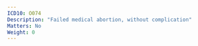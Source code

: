 ```yaml
---
ICD10: O074
Description: "Failed medical abortion, without complication"
Matters: No
Weight: 0
---
```


